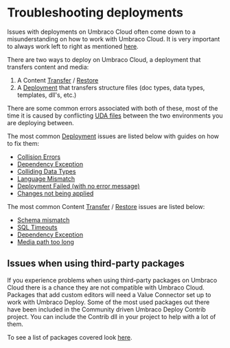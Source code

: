 
# Troubleshooting deployments

Issues with deployments on Umbraco Cloud often come down to a misunderstanding on how to work with Umbraco Cloud. It is very important to always work left to right as mentioned [here](../../deployment/README.md).

There are two ways to deploy on Umbraco Cloud, a deployment that transfers content and media:

1. A Content [Transfer](../../deployment/content-transfer.md) / [Restore](../../deployment/Restoring-content/README.md)
1. A [Deployment](../../deployment/Cloud-to-Cloud) that transfers structure files (doc types, data types, templates, dll's, etc.)

There are some common errors associated with both of these, most of the time it is caused by conflicting [UDA files](../../set-up/power-tools/generating-uda-files.md#what-are-uda-files) between the two environments you are deploying between.

The most common [Deployment](../../deployment/cloud-to-cloud.md) issues are listed below with guides on how to fix them:

* [Collision Errors](Structure-Error.md)
* [Dependency Exception](Dependency-Exceptions.md)
* [Colliding Data Types](Colliding-Datatypes.md)
* [Language Mismatch](Language-Mismatch.md)
* [Deployment Failed (with no error message)](Deployment-Failed.md)
* [Changes not being applied](Changes-Not-Being-Applied.md)

The most common Content [Transfer](../../deployment/content-transfer.md) / [Restore](../../deployment/Restoring-content/README.md) issues are listed below:

* [Schema mismatch](schema-mismatches.md)
* [SQL Timeouts](../../../umbraco-deploy/deploy-settings.md#timeout-issues)
* [Dependency Exception](Dependency-Exceptions.md)
* [Media path too long](Path-too-long-exception.md)

## Issues when using third-party packages

If you experience problems when using third-party packages on Umbraco Cloud there is a chance they are not compatible with Umbraco Cloud. Packages that add custom editors will need a Value Connector set up to work with Umbraco Deploy. Some of the most used packages out there have been included in the Community driven Umbraco Deploy Contrib project. You can include the Contrib dll in your project to help with a lot of them.

To see a list of packages covered look [here](https://github.com/umbraco/Umbraco.Deploy.Contrib).
